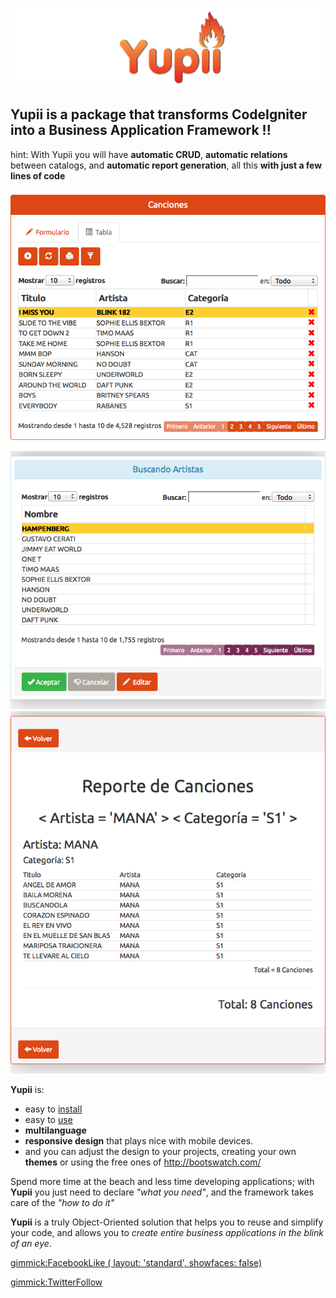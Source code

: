 ![Logo](./img/banner.png)

 ## **Yupii** is a package that transforms CodeIgniter into a Business Application Framework !!

hint: With Yupii you will have **automatic CRUD**, **automatic relations** between catalogs, and **automatic report generation**, all this **with just a few lines of code**

![](./img/pantallacanciones.png)
![](./img/BusquedaArtistas.png)
![](./img/ReporteCancionesSalida.png)

**Yupii** is:

- easy to [install](install.md) 
- easy to [use](quickstart.md) 
- **multilanguage**
- **responsive design** that plays nice with mobile devices.
- and you can adjust the design to your projects, creating your own **themes** or using the free ones of http://bootswatch.com/  


Spend more time at the beach and less time developing applications; with **Yupii** you just need to declare *"what you need"*, and the framework takes care of the *"how to do it"*

**Yupii** is a truly Object-Oriented solution that helps you to reuse and simplify your code, and allows you to *create entire business applications in the blink of an eye*.

[gimmick:FacebookLike ( layout: 'standard', showfaces: false) ](https://github.com/cgarciagl/Yupii)

[gimmick:TwitterFollow](@cgarciagl)

